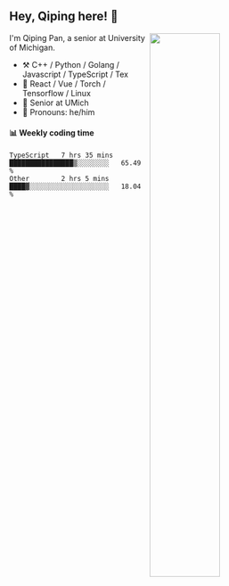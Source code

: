 

## Hey, Qiping here! :wave:

[<img align="right" width="50%" src="https://github-readme-stats.vercel.app/api?username=ppppqp&theme=dark&show_icons=true">](https://metrics.lecoq.io/ppppqp?template=classic)


I'm Qiping Pan, a senior at University of Michigan.

-   :hammer_and_pick: C++ / Python / Golang / Javascript / TypeScript / Tex
-   :pencil: React / Vue / Torch / Tensorflow / Linux 
-   :seedling: Senior at UMich
-   :man: Pronouns: he/him



#### :bar_chart: Weekly coding time

<!--START_SECTION:waka-->

```text
TypeScript   7 hrs 35 mins   ████████████████▒░░░░░░░░   65.49 %
Other        2 hrs 5 mins    ████▓░░░░░░░░░░░░░░░░░░░░   18.04 %
```

<!--END_SECTION:waka-->
